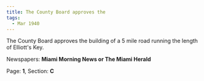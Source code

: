 ```yaml
---  
title: The County Board approves the  
tags:  
  - Mar 1940  
---  
```

  
The County Board approves the building of a 5 mile road running the length of Elliott's Key.  
  
Newspapers: **Miami Morning News or The Miami Herald**  
  
Page: **1**, Section: **C** 
